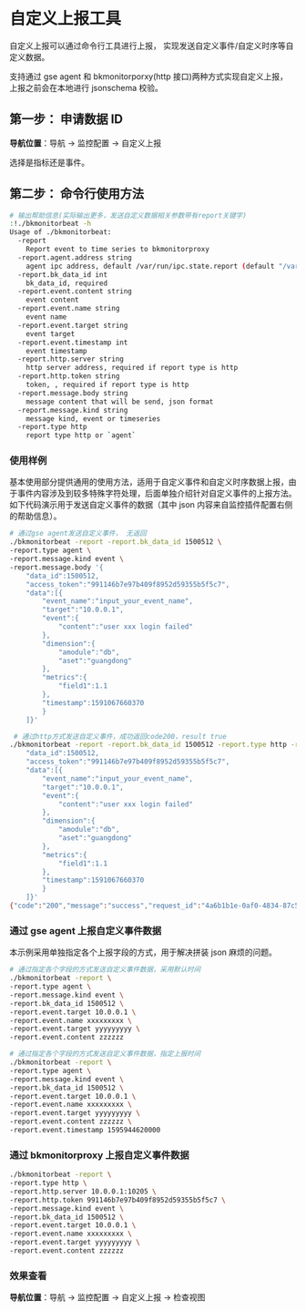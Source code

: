 # 自定义上报工具

自定义上报可以通过命令行工具进行上报， 实现发送自定义事件/自定义时序等自定义数据。

支持通过 gse agent 和 bkmonitorporxy(http 接口)两种方式实现自定义上报， 上报之前会在本地进行 jsonschema 校验。

## 第一步： 申请数据 ID 

**导航位置**：导航  →  监控配置  →  自定义上报

选择是指标还是事件。

## 第二步： 命令行使用方法

```bash
# 输出帮助信息(实际输出更多，发送自定义数据相关参数带有report关键字)
:!./bkmonitorbeat -h
Usage of ./bkmonitorbeat:
  -report
    Report event to time series to bkmonitorproxy
  -report.agent.address string
    agent ipc address, default /var/run/ipc.state.report (default "/var/run/ipc.state.report")
  -report.bk_data_id int
    bk_data_id, required
  -report.event.content string
    event content
  -report.event.name string
    event name
  -report.event.target string
    event target
  -report.event.timestamp int
    event timestamp
  -report.http.server string
    http server address, required if report type is http
  -report.http.token string
    token, , required if report type is http
  -report.message.body string
    message content that will be send, json format
  -report.message.kind string
    message kind, event or timeseries
  -report.type http
    report type http or `agent`
```

### 使用样例

基本使用部分提供通用的使用方法，适用于自定义事件和自定义时序数据上报，由于事件内容涉及到较多特殊字符处理，后面单独介绍针对自定义事件的上报方法。
如下代码演示用于发送自定义事件的数据（其中 json 内容来自监控插件配置右侧的帮助信息）。

```bash
# 通过gse agent发送自定义事件， 无返回
./bkmonitorbeat -report -report.bk_data_id 1500512 \
-report.type agent \
-report.message.kind event \
-report.message.body '{
    "data_id":1500512,
    "access_token":"991146b7e97b409f8952d59355b5f5c7",
    "data":[{
        "event_name":"input_your_event_name",
        "target":"10.0.0.1",
        "event":{
            "content":"user xxx login failed"
        },
        "dimension":{
            "amodule":"db",
            "aset":"guangdong"
        },
        "metrics":{
            "field1":1.1
        },
        "timestamp":1591067660370
        }
    ]}'

 # 通过http方式发送自定义事件，成功返回code200，result true
./bkmonitorbeat -report -report.bk_data_id 1500512 -report.type http -report.http.server 10.0.0.1:10205 -report.message.kind event -report.message.body '{
    "data_id":1500512,
    "access_token":"991146b7e97b409f8952d59355b5f5c7",
    "data":[{
        "event_name":"input_your_event_name",
        "target":"10.0.0.1",
        "event":{
            "content":"user xxx login failed"
        },
        "dimension":{
            "amodule":"db",
            "aset":"guangdong"
        },
        "metrics":{
            "field1":1.1
        },
        "timestamp":1591067660370
        }
    ]}'
{"code":"200","message":"success","request_id":"4a6b1b1e-0af0-4834-87c5-6443662df7d3","result":"true"}
```

### 通过 gse agent 上报自定义事件数据

本示例采用单独指定各个上报字段的方式，用于解决拼装 json 麻烦的问题。

```bash
# 通过指定各个字段的方式发送自定义事件数据，采用默认时间
./bkmonitorbeat -report \
-report.type agent \
-report.message.kind event \
-report.bk_data_id 1500512 \
-report.event.target 10.0.0.1 \
-report.event.name xxxxxxxxx \
-report.event.target yyyyyyyyy \
-report.event.content zzzzzz
```

```bash
# 通过指定各个字段的方式发送自定义事件数据，指定上报时间
./bkmonitorbeat -report \
-report.type agent \
-report.message.kind event \
-report.bk_data_id 1500512 \
-report.event.target 10.0.0.1 \
-report.event.name xxxxxxxxx \
-report.event.target yyyyyyyyy \
-report.event.content zzzzzz \
-report.event.timestamp 1595944620000
```

### 通过 bkmonitorproxy 上报自定义事件数据

```bash
./bkmonitorbeat -report \
-report.type http \
-report.http.server 10.0.0.1:10205 \
-report.http.token 991146b7e97b409f8952d59355b5f5c7 \
-report.message.kind event \
-report.bk_data_id 1500512 \
-report.event.target 10.0.0.1 \
-report.event.name xxxxxxxxx \
-report.event.target yyyyyyyyy \
-report.event.content zzzzzz
```

### 效果查看

**导航位置**：导航  →  监控配置  →  自定义上报  →  检查视图

